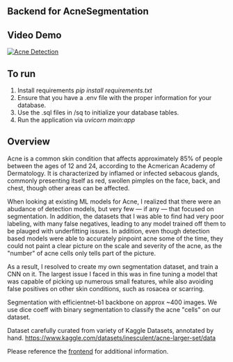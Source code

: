 Backend for AcneSegmentation
---------------------------------

Video Demo
----------------
[![Acne Detection](https://img.youtube.com/vi/eicBLMGiN2c/0.jpg)](https://www.youtube.com/watch?v=eicBLMGiN2c)



**To run**
-----------------

1. Install requirements *pip install requirements.txt*
2. Ensure that you have a .env file with the proper information for your database.
3. Use the .sql files in /sq to initialize your database tables.
4. Run the application via *uvicorn main:app*



**Overview**
-----------------

Acne is a common skin condition that affects approximately 85% of people between the ages of 12 and 24, according to the Acmerican Academy of Dermatology.
It is characterized by inflamed or infected sebacous glands, commonly presenting itself as red, swollen pimples on the face, back, and chest, though other areas can be affected.

When looking at existing ML models for Acne, I realized that there were an abudance of detection models, but very few — if any — that focused on segmentation. In addition, the datasets that I was able to find had very poor labeling, with many false negatives, leading to any model trained off them to be plauged with underfitting issues. In addition, even though detection based models were able to accurately pinpoint acne some of the time, they could not paint a clear picture on the scale and severity of the acne, as the "number" of acne cells only tells part of the picture.

As a result, I resolved to create my own segmentation dataset, and train a CNN on it. The largest issue I faced in this was in fine tuning a model that was capable of picking up numerous small features, while also avoiding false positives on other skin conditions, such as rosacea or scarring.

Segmentation with efficientnet-b1 backbone on approx ~400 images. We use dice coeff with binary segmentation to classify the acne "cells" on our dataset.

Dataset carefully curated from variety of Kaggle Datasets, annotated by hand.
https://www.kaggle.com/datasets/inesculent/acne-larger-set/data

Please reference the [frontend](https://github.com/Inesculent/AcneFrontend) for additional information.





